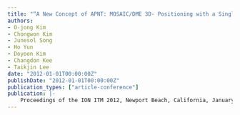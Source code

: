 ```yaml
---
title: "“A New Concept of APNT: MOSAIC/DME 3D- Positioning with a Single DME Station"
authors:
- O-jong Kim
- Chongwon Kim
- Junesol Song
- Ho Yun
- Doyoon Kim
- Changdon Kee
- Taikjin Lee
date: "2012-01-01T00:00:00Z"
publishDate: "2012-01-01T00:00:00Z"
publication_types: ["article-conference"]
publication: |-
    Proceedings of the ION ITM 2012, Newport Beach, California, January, 2012
---
```


